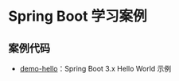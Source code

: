 # Spring Boot 学习案例


## 案例代码

- [demo-hello](https://github.com/lishijie-me/spring-boot-demos-maven/tree/main/demo-hello)：Spring Boot 3.x  Hello World 示例